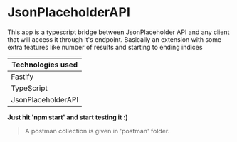 # JsonPlaceholderAPI

 This app is a typescript bridge between JsonPlaceholder API and any client that will access it through it's endpoint. Basically an extension with some extra features like number of results and starting to ending indices

|Technologies used|
|-----------------|
|Fastify|
|TypeScript|
|JsonPlaceholderAPI|
**Just hit 'npm start' and start testing it :)**

> A postman collection is given in 'postman' folder.
